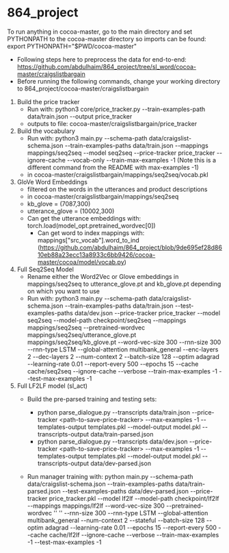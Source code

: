 # 864_project

To run anything in cocoa-master, go to the main directory and set PYTHONPATH to the cocoa-master directory so imports can be found: export PYTHONPATH="$PWD/cocoa-master"

- Following steps here to preprocess the data for end-to-end: https://github.com/abdulhaim/864_project/tree/sl_word/cocoa-master/craigslistbargain
- Before running the following commands, change your working directory to 864_project/cocoa-master/craigslistbargain
1. Build the price tracker 
	- Run with: python3 core/price_tracker.py --train-examples-path data/train.json --output price_tracker
	- outputs to file: cocoa-master/craigslistbargain/price_tracker
2. Build the vocabulary
 	- Run with: python3 main.py --schema-path data/craigslist-schema.json --train-examples-paths data/train.json --mappings mappings/seq2seq --model seq2seq --price-tracker price_tracker --ignore-cache --vocab-only --train-max-examples -1 (Note this is a different command from the README with max-examples -1)
	- in cocoa-master/craigslistbargain/mappings/seq2seq/vocab.pkl
3. GloVe Word Embeddings 
	- filtered on the words in the utterances and product descriptions 
	- in cocoa-master/craigslistbargain/mappings/seq2seq
	- kb_glove = (7087,300)
	- utterance_glove = (10002,300)
	- Can get the utterance embeddings with: torch.load(model_opt.pretrained_wordvec[0]) 
        - Can get word to index mappings with: mappings["src_vocab"].word_to_ind (https://github.com/abdulhaim/864_project/blob/9de695ef28d8610eb88a23ecc13a8933c6bb9426/cocoa-master/cocoa/model/vocab.py)
4. Full Seq2Seq Model
	- Rename either the Word2Vec or Glove embeddings in mappings/seq2seq to utterance_glove.pt and kb_glove.pt depending on which you want to use
	- Run with: python3 main.py --schema-path data/craigslist-schema.json --train-examples-paths data/train.json --test-examples-paths data/dev.json --price-tracker price_tracker --model seq2seq --model-path checkpoint/seq2seq --mappings mappings/seq2seq --pretrained-wordvec mappings/seq2seq/utterance_glove.pt mappings/seq2seq/kb_glove.pt --word-vec-size 300 --rnn-size 300 --rnn-type LSTM --global-attention multibank_general --enc-layers 2 --dec-layers 2 --num-context 2 --batch-size 128 --optim adagrad --learning-rate 0.01  --report-every 500 --epochs 15 --cache cache/seq2seq --ignore-cache --verbose --train-max-examples -1 --test-max-examples -1
5. Full LF2LF model (sl_act)
	- Build the pre-parsed training and testing sets: 
		- python parse_dialogue.py --transcripts data/train.json --price-tracker \<path-to-save-price-tracker\> --max-examples -1 --templates-output templates.pkl --model-output model.pkl --transcripts-output data/train-parsed.json
		- python parse_dialogue.py --transcripts data/dev.json --price-tracker \<path-to-save-price-tracker\> --max-examples -1 --templates-output templates.pkl --model-output model.pkl --transcripts-output data/dev-parsed.json

	- Run manager training with: python main.py --schema-path data/craigslist-schema.json --train-examples-paths data/train-parsed.json --test-examples-paths data/dev-parsed.json --price-tracker price_tracker.pkl --model lf2lf --model-path checkpoint/lf2lf --mappings mappings/lf2lf --word-vec-size 300 --pretrained-wordvec '' '' --rnn-size 300 --rnn-type LSTM --global-attention multibank_general --num-context 2 --stateful --batch-size 128 --optim adagrad --learning-rate 0.01 --epochs 15 --report-every 500 --cache cache/lf2lf --ignore-cache --verbose --train-max-examples -1 --test-max-examples -1
